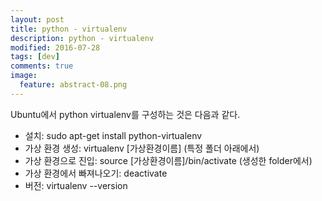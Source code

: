 ```yaml
---
layout: post
title: python - virtualenv 
description: python - virtualenv 
modified: 2016-07-28
tags: [dev]
comments: true
image:
  feature: abstract-08.png
---
```

Ubuntu에서 python virtualenv를 구성하는 것은 다음과 같다. 

- 설치: sudo apt-get install python-virtualenv
- 가상 환경 생성: virtualenv [가상환경이름] (특정 폴더 아래에서)
- 가상 환경으로 진입: source [가상환경이름]/bin/activate (생성한 folder에서)
- 가상 환경에서 빠져나오기: deactivate
- 버전: virtualenv --version
